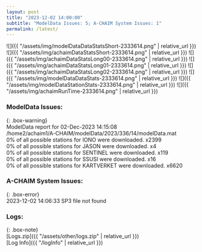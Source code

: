 ```yaml
---
layout: post
title: "2023-12-02 14:00:00"
subtitle: "ModelData Issues: 5; A-CHAIM System Issues: 1"
permalink: /latest/
---
```


![]({{ "/assets/img/modelDataDataStatsShort-2333614.png" | relative_url }})
![]({{ "/assets/img/achaimDataStatsShort-2333614.png" | relative_url }})
![]({{ "/assets/img/achaimDataStatsLong00-2333614.png" | relative_url }})
![]({{ "/assets/img/achaimDataStatsLong01-2333614.png" | relative_url }})
![]({{ "/assets/img/achaimDataStatsLong02-2333614.png" | relative_url }})
![]({{ "/assets/img/modelDataDataStats-2333614.png" | relative_url }})
![]({{ "/assets/img/modelDataStationStats-2333614.png" | relative_url }})
![]({{ "/assets/img/achaimRunTime-2333614.png" | relative_url }})


### ModelData Issues:  
  
{: .box-warning}  
 ModelData report for 02-Dec-2023 14:15:08   
 /home2/achaim1/A-CHAIM/modelData/2023/336/14/modelData.mat   
 0% of all possible stations for IONO were downloaded. x2399   
 0% of all possible stations for JASON were downloaded. x4   
 0% of all possible stations for SENTINEL were downloaded. x119   
 0% of all possible stations for SSUSI were downloaded. x16   
 0% of all possible stations for KARTVERKET were downloaded. x6620   
  
### A-CHAIM System Issues:  
  
{: .box-error}  
2023-12-02 14:06:33 SP3 file not found  

### Logs:  
  
{: .box-note}  
[Logs.zip]({{ "/assets/other/logs.zip" | relative_url }})  
[Log Info]({{ "/logInfo" | relative_url }})  
